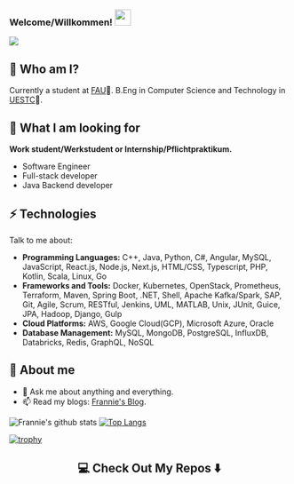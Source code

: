 ### Welcome/Willkommen!  <img src="https://github.com/sciencepal/sciencepal/blob/master/assets/Hi.gif" width="29px">
![](https://komarev.com/ghpvc/?username=Frannie1020&label=Profile%20Visits&color=blue&style=for-the-badge)


## 🤖 Who am I?
Currently a student at [FAU](https://www.fau.de/)🏫.
B.Eng in Computer Science and Technology in [UESTC](https://en.uestc.edu.cn/)🏫.
## 👯 What I am looking for
**Work student/Werkstudent or Internship/Pflichtpraktikum.**
* Software Engineer
* Full-stack developer
* Java Backend developer
## ⚡ Technologies
Talk to me about:
* **Programming Languages:** C++, Java, Python, C#, Angular, MySQL, JavaScript, React.js, Node.js, Next.js, HTML/CSS, Typescript, PHP, Kotlin, Scala, Linux, Go
* **Frameworks and Tools:** Docker, Kubernetes, OpenStack, Prometheus, Terraform, Maven, Spring Boot, .NET, Shell, Apache Kafka/Spark, SAP, Git, Agile, Scrum, RESTful, Jenkins, UML, MATLAB, Unix, JUnit, Guice, JPA, Hadoop, Django, Gulp
* **Cloud Platforms:** AWS, Google Cloud(GCP), Microsoft Azure, Oracle
* **Database Management:** MySQL, MongoDB, PostgreSQL, InfluxDB, Databricks, Redis, GraphQL, NoSQL
## 🤔 About me
- 💬 Ask me about anything and everything.
- 📫 Read my blogs: [Frannie's Blog](https://frannie1020.github.io/).

![Frannie's github stats](https://github-readme-stats.vercel.app/api?username=Frannie1020&hide=["issues"]&show_icons=true)
[![Top Langs](https://github-readme-stats.vercel.app/api/top-langs/?username=Frannie1020&layout=compact)](https://github.com/Frannie1020/github-readme-stats)

[![trophy](https://github-profile-trophy.vercel.app/?username=Frannie1020&theme=juicyfresh&no-frame=true&row=1&&margin-w=20&no-bg=true)](https://github-profile-trophy.vercel.app/?username=Frannie1020&theme=juicyfresh&no-frame=true&row=1&&margin-w=20&no-bg=true)



<h2  align="center">💻 Check Out My Repos ⬇️ </h2>
